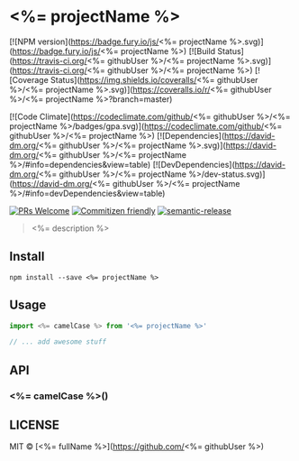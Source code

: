 # <%= projectName %>
[![NPM version](https://badge.fury.io/js/<%= projectName %>.svg)](https://badge.fury.io/js/<%= projectName %>)
[![Build Status](https://travis-ci.org/<%= githubUser %>/<%= projectName %>.svg)](https://travis-ci.org/<%= githubUser %>/<%= projectName %>)
[![Coverage Status](https://img.shields.io/coveralls/<%= githubUser %>/<%= projectName %>.svg)](https://coveralls.io/r/<%= githubUser %>/<%= projectName %>?branch=master)

[![Code Climate](https://codeclimate.com/github/<%= githubUser %>/<%= projectName %>/badges/gpa.svg)](https://codeclimate.com/github/<%= githubUser %>/<%= projectName %>)
[![Dependencies](https://david-dm.org/<%= githubUser %>/<%= projectName %>.svg)](https://david-dm.org/<%= githubUser %>/<%= projectName %>/#info=dependencies&view=table)
[![DevDependencies](https://david-dm.org/<%= githubUser %>/<%= projectName %>/dev-status.svg)](https://david-dm.org/<%= githubUser %>/<%= projectName %>/#info=devDependencies&view=table)

[![PRs Welcome](https://img.shields.io/badge/PRs-welcome-brightgreen.svg?style=flat-square)](http://makeapullrequest.com)
[![Commitizen friendly](https://img.shields.io/badge/commitizen-friendly-brightgreen.svg)](http://commitizen.github.io/cz-cli/)
[![semantic-release](https://img.shields.io/badge/%20%20%F0%9F%93%A6%F0%9F%9A%80-semantic--release-e10079.svg)](https://github.com/semantic-release/semantic-release)

> <%= description %>

## Install
```
npm install --save <%= projectName %>
```

## Usage
```javascript
import <%= camelCase %> from '<%= projectName %>'

// ... add awesome stuff
```

## API
### <%= camelCase %>()

## LICENSE
MIT © [<%= fullName %>](https://github.com/<%= githubUser %>)
